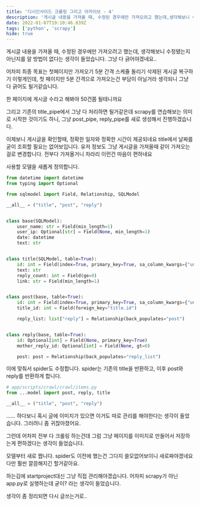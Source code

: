 ```yaml
---
title: '디시인사이드 크롤링 그리고 아카이브 - 4'
description: '게시글 내용을 가져올 때, 수정된 경우에만 가져오려고 했는데,생각해보니 수정됐는지 아닌지를 알 방법이 없다는 생각이 들었습니다.그냥 다 긁어야겠네요..어차피 최종 목표는첫페이지만 가져오기5분 간격 스케쥴 돌리기삭제된 게시글 복구하기이렇게인데,첫 페이지만 5분 간격으로 '
date: 2022-01-07T19:10:46.839Z
tags: ['python', 'scrapy']
hide: true
---
```


게시글 내용을 가져올 때, 수정된 경우에만 가져오려고 했는데,
생각해보니 수정됐는지 아닌지를 알 방법이 없다는 생각이 들었습니다.
그냥 다 긁어야겠네요..

어차피 최종 목표는
첫페이지만 가져오기
5분 간격 스케쥴 돌리기
삭제된 게시글 복구하기
이렇게인데,
첫 페이지만 5분 간격으로 가져오는건 부담이 아닐거라 생각되니 그냥 다 긁어도 될거같습니다.

한 페이지에 게시글 수라고 해봐야 50건쯤 될테니까요

그리고 기존의 title_pipe에서 그냥 다 처리하면 될거같은데
scrapy를 연습해보는 의미로 시작한 것이기도 하니,
그냥 post_pipe, reply_pipe를 새로 생성해서 진행하겠습니다.

이제보니 게시글을 확인할때, 정확한 일자와 정확한 시간이 제공되네요
title에서 날짜를 굳이 조회할 필요는 없어보입니다.
유저 정보도 그냥 게시글을 가져올때 같이 가져오는걸로 변경합니다.
전부다 가져올거니 차라리 이런건 마음이 편하네요

사용할 모델을 새롭게 정의합니다.

```python
from datetime import datetime
from typing import Optional

from sqlmodel import Field, Relationship, SQLModel

__all__ = ("title", "post", "reply")


class base(SQLModel):
    user_name: str = Field(min_length=1)
    user_ip: Optional[str] = Field(None, min_length=1)
    date: datetime
    text: str


class title(SQLModel, table=True):
    id: int = Field(index=True, primary_key=True, sa_column_kwargs={"unique": True})
    text: str
    reply_count: int = Field(ge=0)
    link: str = Field(min_length=1)


class post(base, table=True):
    id: int = Field(index=True, primary_key=True, sa_column_kwargs={"unique": True})
    title_id: int = Field(foreign_key="title.id")

    reply_list: list["reply"] = Relationship(back_populates="post")


class reply(base, table=True):
    id: Optional[int] = Field(None, primary_key=True)
    mother_reply_id: Optional[int] = Field(None, gt=0)

    post: post = Relationship(back_populates="reply_list")
```

이에 맞춰서 spider도 수정합니다.
spider는 기존의 title을 반환하고,
이후 post와 reply를 반환하게 합니다.

```python
# app/scripts/crawl/crawl/items.py
from ...model import post, reply, title

__all__ = ("title", "post", "reply")
```

......
하다보니
혹시 글에 이미지가 있으면 이거도 따로 관리를 해야한다는 생각이 들었습니다.
그러려니 좀 귀찮아졌어요.

그런데 어차피 전부 다 크롤링 하는건데
그럼 그냥 페이지를 이미지로 만들어서 저장하는게 편하겠다는 생각이 들었습니다.

모델부터 새로 짭니다.
spider도 이전에 했는건 그다지 쓸모없어보이니
새로짜야겠네요
다만 훨씬 깔끔해지긴 할거같아요.

하는김에 startproject대신 그냥 직접 관리해야겠습니다.
어차피 scrapy가 아닌 app.py로 실행하는데
굳이? 라는 생각이 들었습니다.

생각이 좀 정리되면 다시 글쓰는거로..
